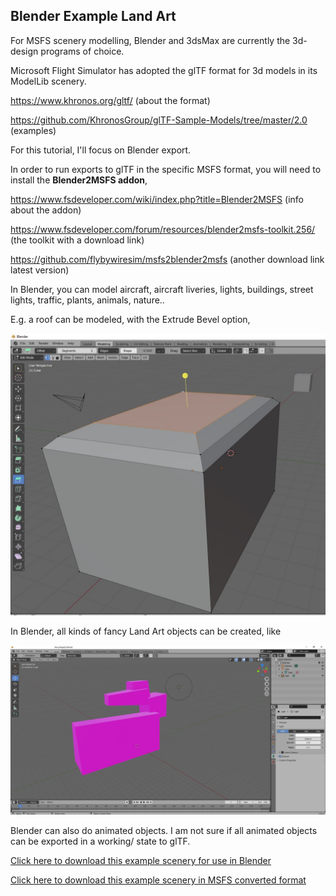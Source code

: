 ## Blender Example Land Art

For MSFS scenery modelling, Blender and 3dsMax are currently the 3d-design programs of choice.

Microsoft Flight Simulator has adopted the glTF format for 3d models in its ModelLib scenery. 

<a href="https://www.khronos.org/gltf/">https://www.khronos.org/gltf/</a> (about the format)

<a href="https://github.com/KhronosGroup/glTF-Sample-Models/tree/master/2.0">https://github.com/KhronosGroup/glTF-Sample-Models/tree/master/2.0</a> (examples)

For this tutorial, I'll focus on Blender export. 

In order to run exports to glTF in the specific MSFS format, you will need to install the **Blender2MSFS addon**,

<a href="https://www.fsdeveloper.com/wiki/index.php?title=Blender2MSFS">https://www.fsdeveloper.com/wiki/index.php?title=Blender2MSFS</a> (info about the addon)

<a href="https://www.fsdeveloper.com/forum/resources/blender2msfs-toolkit.256/">https://www.fsdeveloper.com/forum/resources/blender2msfs-toolkit.256/</a> (the toolkit with a download link)

<a href="https://github.com/flybywiresim/msfs2blender2msfs">https://github.com/flybywiresim/msfs2blender2msfs</a> (another download link latest version)

In Blender, you can model aircraft, aircraft liveries, lights, buildings, street lights, traffic, plants, animals, nature..

E.g. a roof can be modeled, with the Extrude Bevel option,

![Hangar geometry](BlenderFunBevel.JPG?raw=true "Scenery")

In Blender, all kinds of fancy Land Art objects can be created, like

![My first land art sculpture in Blender](43a_OpenBlenderExportFancy.JPG?raw=true "Scenery")

Blender can also do animated objects. I am not sure if all animated objects can be exported in a working/ 
state to glTF. 


<a href="fancyshape2L.blend">Click here to download this example scenery for use in Blender</a>

<a href="fancyshape2L/download/fancyshape2L.zip">Click here to download this example scenery in MSFS converted format</a>

